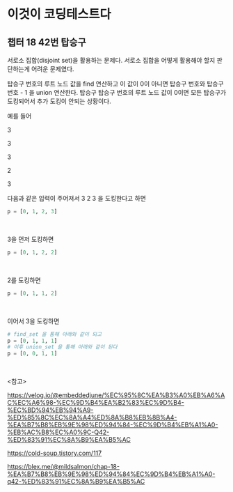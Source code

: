 # 이것이 코딩테스트다

## 챕터 18 42번 탑승구

서로소 집합(disjoint set)을 활용하는 문제다. 서로소 집합을 어떻게 활용해야 할지 판단하는게 어려운 문제였다.

탑승구 번호의 루트 노드 값을 find 연산하고 이 값이 0이 아니면 탑승구 번호와 탑승구 번호 - 1 을 union 연산한다. 탑승구 탑승구 번호의 루트 노드 값이 0이면 모든 탑승구가 도킹되어서 추가 도킹이 안되는 상황이다.

예를 들어 

3

3

3

2

3

다음과 같은 입력이 주어져서 3 2 3 을 도킹한다고 하면

```python
p = [0, 1, 2, 3]
```

<br>

3을 먼저 도킹하면

```python
p = [0, 1, 2, 2]
```

<br>

2를 도킹하면

```python
p = [0, 1, 1, 2]
```

<br>

이어서 3을 도킹하면

```python
# find_set 을 통해 아래와 같이 되고
p = [0, 1, 1, 1]
# 이후 union_set 을 통해 아래와 같이 된다
p = [0, 0, 1, 1]
```

<br>

<참고>

https://velog.io/@embeddedjune/%EC%95%8C%EA%B3%A0%EB%A6%AC%EC%A6%98-%EC%9D%B4%EA%B2%83%EC%9D%B4-%EC%BD%94%EB%94%A9-%ED%85%8C%EC%8A%A4%ED%8A%B8%EB%8B%A4-%EA%B7%B8%EB%9E%98%ED%94%84-%EC%9D%B4%EB%A1%A0-%EB%AC%B8%EC%A0%9C-Q42-%ED%83%91%EC%8A%B9%EA%B5%AC

https://cold-soup.tistory.com/117

https://blex.me/@mildsalmon/chap-18-%EA%B7%B8%EB%9E%98%ED%94%84%EC%9D%B4%EB%A1%A0-q42-%ED%83%91%EC%8A%B9%EA%B5%AC

